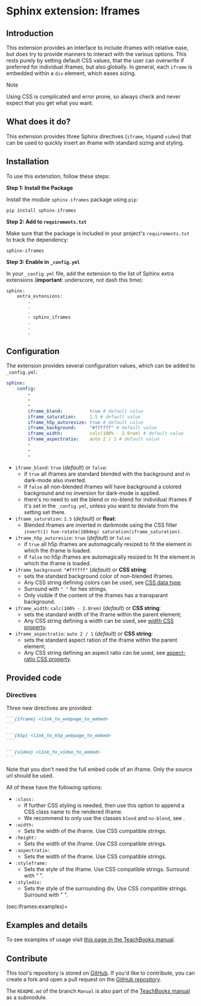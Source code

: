 # Sphinx extension: Iframes

## Introduction

This extension provides an interface to include iframes with relative ease, but does try to provide manners to interact with the various options. This rests purely by setting default CSS values, that the user can overwrite if preferred for individual iframes, but also globally. In general, each `iframe` is embedded within a `div` element, which eases sizing.

> [!NOTE]
> Using CSS is complicated and error prone, so always check and never expect that you get what you want.

## What does it do?

This extension provides three Sphinx directives (`iframe`, `h5p`and `video`) that can be used to quickly insert an iframe with standard sizing and styling.

## Installation
To use this extenstion, follow these steps:

**Step 1: Install the Package**

Install the module `sphinx-iframes` package using `pip`:
```
pip install sphinx-iframes
```
    
**Step 2: Add to `requirements.txt`**

Make sure that the package is included in your project's `requirements.txt` to track the dependency:
```
sphinx-iframes
```

**Step 3: Enable in `_config.yml`**

In your `_config.yml` file, add the extension to the list of Sphinx extra extensions (**important**: underscore, not dash this time):
```
sphinx: 
    extra_extensions:
        .
        .
        .
        - sphinx_iframes
        .
        .
        .
```

## Configuration

The extension provides several configuration values, which can be added to `_config.yml`:

```yaml
sphinx: 
    config:
        -
        -
        -
        iframe_blend:          true # default value
        iframe_saturation:     1.5 # default value
        iframe_h5p_autoresize: true # default value
        iframe_background:     "#ffffff" # default value
        iframe_width:          calc(100% - 2.8rem) # default value
        iframe_aspectratio:    auto 2 / 1 # default value
        -
        -
        -
```

- `iframe_blend`: `true` (_default_) or `false`:
  - if `true` all iframes are standard blended with the background and in dark-mode also inverted.
  - if `false` all non-blended iframes will have background a colored background and no inversion for dark-mode is applied.
  - there's no need to set the blend or no-blend for individual iframes if it's set in the `_config.yml`, unless you want to deviate from the setting set there.
- `iframe_saturation`: `1.5` (_default_) or **float**:
  - Blended iframes are inverted in darkmode using the CSS filter `invert(1) hue-rotate(180deg) saturation(iframe_saturation)`.
- `iframe_h5p_autoresize`: `true` (_default_) or `false`:
  - if `true` all h5p iframes are automagically resized to fit the element in which the iframe is loaded.
  - if `false` no h5p iframes are automagically resized to fit the element in which the iframe is loaded.
- `iframe_background`: `"#ffffff"` (_default_) or **CSS string**:
  - sets the standard background color of non-blended iframes.
  - Any CSS string defining colors can be used, see [<color> CSS data type](https://developer.mozilla.org/en-US/docs/Web/CSS/color_value).
  - Surround with `" "` for hex strings.
  - Only visible if the content of the iframes has a transparant background. 
- `iframe_width`:  `calc(100% - 2.8rem)` (_default_) or **CSS string**:
  - sets the standard width of the iframe within the parent element;
  - Any CSS string defining a width can be used, see [width CSS property](https://developer.mozilla.org/en-US/docs/Web/CSS/width).
- `iframe_aspectratio`: `auto 2 / 1` (_default_) or **CSS string**:
  - sets the standard aspect ration of the iframe within the parent element;
  - Any CSS string defining an aspect ratio can be used, see [aspect-ratio CSS property](https://developer.mozilla.org/en-US/docs/Web/CSS/aspect-ratio).

## Provided code

### Directives

Three new directives are provided:

````md
```{iframe} <link_to_webpage_to_embed>
```
````

````md
```{h5p} <link_to_h5p_webpage_to_embed>
```
````

````md
```{video} <link_to_video_to_embed>
```
````

Note that you don't need the full embed code of an iframe. Only the source url should be used.

All of these have the following options:

- `:class:`
  - If further CSS styling is needed, then use this option to append a CSS class name to the rendered iframe.
  - We recommend to only use the classes `blend` and `no-blend`, see [](sec:iframes:examples).
- `:width:`
  - Sets the width of the iframe. Use CSS compatible strings.
- `:height:`
  - Sets the width of the iframe. Use CSS compatible strings.
- `:aspectratio:`
  - Sets the width of the iframe. Use CSS compatible strings.
- `:styleframe:`
  - Sets the style of the iframe. Use CSS compatible strings. Surround with " ".
- `:stylediv:`
  - Sets the style of the surrounding div. Use CSS compatible strings. Surround with " ".

(sec:iframes:examples)=
## Examples and details

To see examples of usage visit [this page in the TeachBooks manual](https://teachbooks.io/manual/external/Sphinx-Iframes/README.html).

## Contribute

This tool's repository is stored on [GitHub](https://github.com/TeachBooks/sphinx-iframes). If you'd like to contribute, you can create a fork and open a pull request on the [GitHub repository](https://github.com/TeachBooks/sphinx-iframes).

The `README.md` of the branch `Manual` is also part of the [TeachBooks manual](https://teachbooks.io/manual/intro.html) as a submodule.
